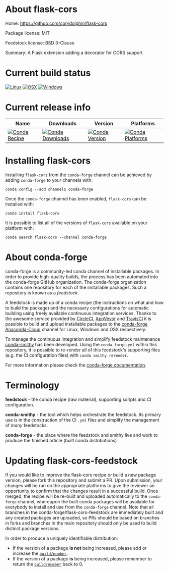 About flask-cors
================

Home: https://github.com/corydolphin/flask-cors

Package license: MIT

Feedstock license: BSD 3-Clause

Summary: A Flask extension adding a decorator for CORS support



Current build status
====================

[![Linux](https://img.shields.io/circleci/project/github/conda-forge/flask-cors-feedstock/master.svg?label=Linux)](https://circleci.com/gh/conda-forge/flask-cors-feedstock)
[![OSX](https://img.shields.io/travis/conda-forge/flask-cors-feedstock/master.svg?label=macOS)](https://travis-ci.org/conda-forge/flask-cors-feedstock)
[![Windows](https://img.shields.io/appveyor/ci/conda-forge/flask-cors-feedstock/master.svg?label=Windows)](https://ci.appveyor.com/project/conda-forge/flask-cors-feedstock/branch/master)

Current release info
====================

| Name | Downloads | Version | Platforms |
| --- | --- | --- | --- |
| [![Conda Recipe](https://img.shields.io/badge/recipe-flask--cors-green.svg)](https://anaconda.org/conda-forge/flask-cors) | [![Conda Downloads](https://img.shields.io/conda/dn/conda-forge/flask-cors.svg)](https://anaconda.org/conda-forge/flask-cors) | [![Conda Version](https://img.shields.io/conda/vn/conda-forge/flask-cors.svg)](https://anaconda.org/conda-forge/flask-cors) | [![Conda Platforms](https://img.shields.io/conda/pn/conda-forge/flask-cors.svg)](https://anaconda.org/conda-forge/flask-cors) |

Installing flask-cors
=====================

Installing `flask-cors` from the `conda-forge` channel can be achieved by adding `conda-forge` to your channels with:

```
conda config --add channels conda-forge
```

Once the `conda-forge` channel has been enabled, `flask-cors` can be installed with:

```
conda install flask-cors
```

It is possible to list all of the versions of `flask-cors` available on your platform with:

```
conda search flask-cors --channel conda-forge
```


About conda-forge
=================

conda-forge is a community-led conda channel of installable packages.
In order to provide high-quality builds, the process has been automated into the
conda-forge GitHub organization. The conda-forge organization contains one repository
for each of the installable packages. Such a repository is known as a *feedstock*.

A feedstock is made up of a conda recipe (the instructions on what and how to build
the package) and the necessary configurations for automatic building using freely
available continuous integration services. Thanks to the awesome service provided by
[CircleCI](https://circleci.com/), [AppVeyor](http://www.appveyor.com/)
and [TravisCI](https://travis-ci.org/) it is possible to build and upload installable
packages to the [conda-forge](https://anaconda.org/conda-forge)
[Anaconda-Cloud](http://docs.anaconda.org/) channel for Linux, Windows and OSX respectively.

To manage the continuous integration and simplify feedstock maintenance
[conda-smithy](http://github.com/conda-forge/conda-smithy) has been developed.
Using the ``conda-forge.yml`` within this repository, it is possible to re-render all of
this feedstock's supporting files (e.g. the CI configuration files) with ``conda smithy rerender``.

For more information please check the [conda-forge documentation](https://conda-forge.org/docs/).

Terminology
===========

**feedstock** - the conda recipe (raw material), supporting scripts and CI configuration.

**conda-smithy** - the tool which helps orchestrate the feedstock.
                   Its primary use is in the construction of the CI ``.yml`` files
                   and simplify the management of *many* feedstocks.

**conda-forge** - the place where the feedstock and smithy live and work to
                  produce the finished article (built conda distributions)


Updating flask-cors-feedstock
=============================

If you would like to improve the flask-cors recipe or build a new
package version, please fork this repository and submit a PR. Upon submission,
your changes will be run on the appropriate platforms to give the reviewer an
opportunity to confirm that the changes result in a successful build. Once
merged, the recipe will be re-built and uploaded automatically to the
`conda-forge` channel, whereupon the built conda packages will be available for
everybody to install and use from the `conda-forge` channel.
Note that all branches in the conda-forge/flask-cors-feedstock are
immediately built and any created packages are uploaded, so PRs should be based
on branches in forks and branches in the main repository should only be used to
build distinct package versions.

In order to produce a uniquely identifiable distribution:
 * If the version of a package **is not** being increased, please add or increase
   the [``build/number``](http://conda.pydata.org/docs/building/meta-yaml.html#build-number-and-string).
 * If the version of a package **is** being increased, please remember to return
   the [``build/number``](http://conda.pydata.org/docs/building/meta-yaml.html#build-number-and-string)
   back to 0.